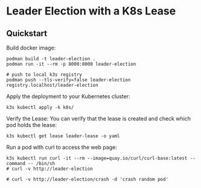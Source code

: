 # Leader Election with a K8s Lease

## Quickstart

Build docker image:
```
podman build -t leader-election .
podman run -it --rm -p 8000:8000 leader-election

# push to local k3s registry
podman push --tls-verify=false leader-election registry.localhost/leader-election
```

Apply the deployment to your Kubernetes cluster:
```
k3s kubectl apply -k k8s/
```

Verify the Lease: You can verify that the lease is created and check which pod holds the lease:
```
k3s kubectl get lease leader-lease -o yaml
```

Run a pod with curl to access the web page:
```
k3s kubectl run curl -it --rm --image=quay.io/curl/curl-base:latest --command -- /bin/sh
# curl -v http://leader-election

# curl -v http://leader-election/crash -d 'crash random pod'
```
